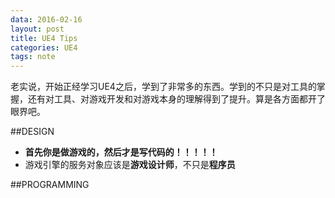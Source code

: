 ```yaml
---
data: 2016-02-16
layout: post
title: UE4 Tips
categories: UE4
tags: note
---
```


老实说，开始正经学习UE4之后，学到了非常多的东西。学到的不只是对工具的掌握，还有对工具、对游戏开发和对游戏本身的理解得到了提升。算是各方面都开了眼界吧。


##DESIGN

- **首先你是做游戏的，然后才是写代码的！！！！！**
- 游戏引擎的服务对象应该是**游戏设计师**，不只是**程序员**


##PROGRAMMING

